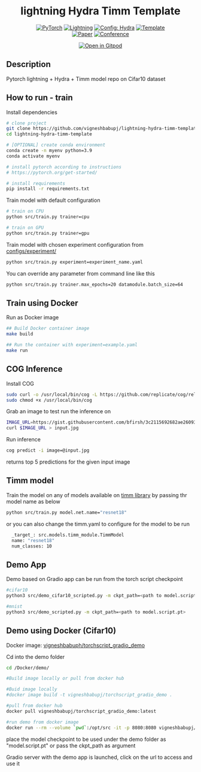 <div align="center">

# lightning Hydra Timm Template

<a href="https://pytorch.org/get-started/locally/"><img alt="PyTorch" src="https://img.shields.io/badge/PyTorch-ee4c2c?logo=pytorch&logoColor=white"></a>
<a href="https://pytorchlightning.ai/"><img alt="Lightning" src="https://img.shields.io/badge/-Lightning-792ee5?logo=pytorchlightning&logoColor=white"></a>
<a href="https://hydra.cc/"><img alt="Config: Hydra" src="https://img.shields.io/badge/Config-Hydra-89b8cd"></a>
<a href="https://github.com/ashleve/lightning-hydra-template"><img alt="Template" src="https://img.shields.io/badge/-Lightning--Hydra--Template-017F2F?style=flat&logo=github&labelColor=gray"></a><br>
[![Paper](http://img.shields.io/badge/paper-arxiv.1001.2234-B31B1B.svg)](https://www.nature.com/articles/nature14539)
[![Conference](http://img.shields.io/badge/AnyConference-year-4b44ce.svg)](https://papers.nips.cc/paper/2020)

</div>

<div align="center">

[![Open in Gitpod](https://gitpod.io/button/open-in-gitpod.svg)](https://gitpod.io/#https://github.com/vigneshbabupj/lightning-hydra-timm-template)

</div>

## Description

Pytorch lightning + Hydra + Timm model repo on Cifar10 dataset

## How to run - train

Install dependencies

```bash
# clone project
git clone https://github.com/vigneshbabupj/lightning-hydra-timm-template.git
cd lightning-hydra-timm-template

# [OPTIONAL] create conda environment
conda create -n myenv python=3.9
conda activate myenv

# install pytorch according to instructions
# https://pytorch.org/get-started/

# install requirements
pip install -r requirements.txt
```

Train model with default configuration

```bash
# train on CPU
python src/train.py trainer=cpu

# train on GPU
python src/train.py trainer=gpu
```

Train model with chosen experiment configuration from [configs/experiment/](configs/experiment/)

```bash
python src/train.py experiment=experiment_name.yaml
```

You can override any parameter from command line like this

```bash
python src/train.py trainer.max_epochs=20 datamodule.batch_size=64
```

## Train using Docker

Run as Docker image

```bash
## Build Docker container image
make build

## Run the container with experiment=example.yaml 
make run
```

## COG Inference

Install COG

```bash
sudo curl -o /usr/local/bin/cog -L https://github.com/replicate/cog/releases/latest/download/cog_`uname -s`_`uname -m`
sudo chmod +x /usr/local/bin/cog
```

Grab an image to test run the inference on

```bash
IMAGE_URL=https://gist.githubusercontent.com/bfirsh/3c2115692682ae260932a67d93fd94a8/raw/56b19f53f7643bb6c0b822c410c366c3a6244de2/mystery.jpg
curl $IMAGE_URL > input.jpg
```

Run inference

```bash
cog predict -i image=@input.jpg
```

returns top 5 predictions for the given input image

## Timm model

Train the model on any of models available on [timm library](https://github.com/rwightman/pytorch-image-models.git)
by passing thr model name as below

```bash
python src/train.py model.net.name="resnet18"
```

or you can also change the timm.yaml to configure for the model to be run

```bash
  _target_: src.models.timm_module.TimmModel
  name: "resnet18"
  num_classes: 10
```

## Demo App

Demo based on Gradio app can be run from the torch script checkpoint

```bash
#cifar10
python3 src/demo_cifar10_scripted.py -m ckpt_path=<path to model.script.pt>

#mnist
python3 src/demo_scripted.py -m ckpt_path=<path to model.script.pt>

```
## Demo using Docker (Cifar10)

Docker image: [vigneshbabuph/torchscript_gradio_demo](https://hub.docker.com/r/vigneshbabupj/torchscript_gradio_demo/tags)

Cd into the demo folder

```bash
cd /Docker/demo/

#Build image locally or pull from docker hub

#Buid image locally
#docker image build -t vigneshbabupj/torchscript_gradio_demo .

#pull from docker hub
docker pull vigneshbabupj/torchscript_gradio_demo:latest

#run demo from docker image
docker run --rm --volume `pwd`:/opt/src -it -p 8080:8080 vigneshbabupj/torchscript_gradio_demo:latest

```
place the model checkpoint to be used under the demo folder as "model.script.pt" or pass the ckpt_path as argument

Gradio server with the demo app is launched, click on the url to access and use it



